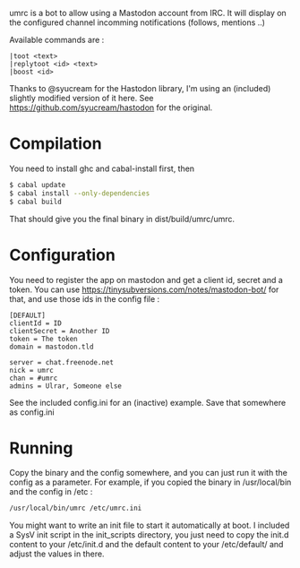 umrc is a bot to allow using a Mastodon account from IRC.
It will display on the configured channel incomming notifications (follows, mentions ..)

Available commands are :

```
|toot <text>
|replytoot <id> <text>
|boost <id>
```

Thanks to @syucream for the Hastodon library, I'm using an (included) slightly
modified version of it here. See https://github.com/syucream/hastodon for the original.

# Compilation

You need to install ghc and cabal-install first, then

```bash
$ cabal update
$ cabal install --only-dependencies
$ cabal build
```

That should give you the final binary in dist/build/umrc/umrc.

# Configuration

You need to register the app on mastodon and get a client id, secret and a token.
You can use https://tinysubversions.com/notes/mastodon-bot/ for that, and use those ids
in the config file :

```
[DEFAULT]
clientId = ID
clientSecret = Another ID
token = The token
domain = mastodon.tld

server = chat.freenode.net
nick = umrc
chan = #umrc
admins = Ulrar, Someone else
```

See the included config.ini for an (inactive) example.
Save that somewhere as config.ini

# Running

Copy the binary and the config somewhere, and you can just run it with the config as a parameter.
For example, if you copied the binary in /usr/local/bin and the config in /etc :
```sh
/usr/local/bin/umrc /etc/umrc.ini
```

You might want to write an init file to start it automatically at boot.
I included a SysV init script in the init_scripts directory, you just need to copy the init.d
content to your /etc/init.d and the default content to your /etc/default/ and adjust the values
in there.
